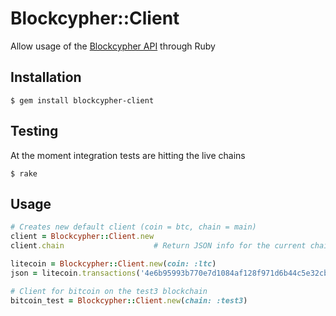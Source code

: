 # Blockcypher::Client

Allow usage of the [Blockcypher API](http://dev.blockcypher.com/reference.html) through Ruby

## Installation

    $ gem install blockcypher-client

## Testing

At the moment integration tests are hitting the live chains

    $ rake


## Usage

```ruby
# Creates new default client (coin = btc, chain = main)
client = Blockcypher::Client.new 
client.chain                    # Return JSON info for the current chain

litecoin = Blockcypher::Client.new(coin: :ltc)
json = litecoin.transactions('4e6b95993b770e7d1084af128f971d6b44c5e32cbf3acc35eee84f69c6b4f9ea')

# Client for bitcoin on the test3 blockchain
bitcoin_test = Blockcypher::Client.new(chain: :test3)
```
